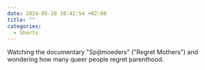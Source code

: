 ```yaml
---
date: 2024-05-20 10:42:54 +02:00
title: ""
categories:
  - Shorts
---
```


Watching the documentary "Spijtmoeders" ("Regret Mothers") and wondering how many queer people regret parenthood.
